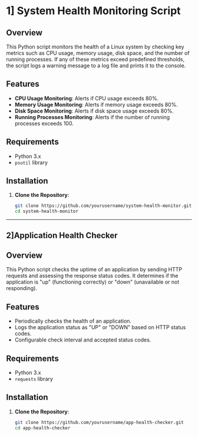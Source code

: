 # 1] System Health Monitoring Script

## Overview

This Python script monitors the health of a Linux system by checking key metrics such as CPU usage, memory usage, disk space, and the number of running processes. If any of these metrics exceed predefined thresholds, the script logs a warning message to a log file and prints it to the console.

## Features

- **CPU Usage Monitoring**: Alerts if CPU usage exceeds 80%.
- **Memory Usage Monitoring**: Alerts if memory usage exceeds 80%.
- **Disk Space Monitoring**: Alerts if disk space usage exceeds 80%.
- **Running Processes Monitoring**: Alerts if the number of running processes exceeds 100.

## Requirements

- Python 3.x
- `psutil` library

## Installation

1. **Clone the Repository**:
   ```bash
   git clone https://github.com/yourusername/system-health-monitor.git
   cd system-health-monitor
------------------------------------------------------------------------------------------------------------------------------------------------------------------------------------------------------------
## 2]Application Health Checker

## Overview

This Python script checks the uptime of an application by sending HTTP requests and assessing the response status codes. It determines if the application is "up" (functioning correctly) or "down" (unavailable or not responding).

## Features

- Periodically checks the health of an application.
- Logs the application status as "UP" or "DOWN" based on HTTP status codes.
- Configurable check interval and accepted status codes.

## Requirements

- Python 3.x
- `requests` library

## Installation

1. **Clone the Repository**:
   ```bash
   git clone https://github.com/yourusername/app-health-checker.git
   cd app-health-checker

